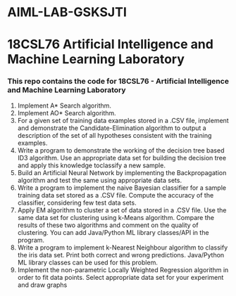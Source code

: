 # AIML-LAB-GSKSJTI

# 18CSL76 Artificial Intelligence and Machine Learning Laboratory

### This repo contains the code for 18CSL76 - Artificial Intelligence and Machine Learning Laboratory

1. Implement A* Search algorithm.
2. Implement AO* Search algorithm.
3. For a given set of training data examples stored in a .CSV file, implement and demonstrate the Candidate-Elimination algorithm to output a description of the set of all hypotheses consistent with the training examples.
4. Write a program to demonstrate the working of the decision tree based ID3 algorithm. Use an appropriate data set for building the decision tree and apply this knowledge toclassify a new sample.
5. Build an Artificial Neural Network by implementing the Backpropagation algorithm and test the same using appropriate data sets.
6. Write a program to implement the naive Bayesian classifier for a sample training data set stored as a .CSV file. Compute the accuracy of the classifier, considering few test data sets.
7. Apply EM algorithm to cluster a set of data stored in a .CSV file. Use the same data set for clustering using k-Means algorithm. Compare the results of these two algorithms and comment on the quality of clustering. You can add Java/Python ML library classes/API in the program.
8. Write a program to implement k-Nearest Neighbour algorithm to classify the iris data set. Print both correct and wrong predictions. Java/Python ML library classes can be used for this problem.
9. Implement the non-parametric Locally Weighted Regression algorithm in order to fit data points. Select appropriate data set for your experiment and draw graphs
